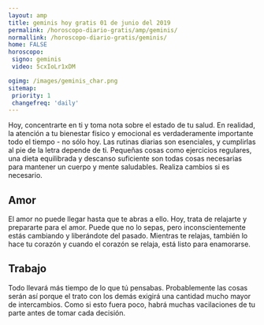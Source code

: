 ```yaml
---
layout: amp
title: geminis hoy gratis 01 de junio del 2019 
permalink: /horoscopo-diario-gratis/amp/geminis/
normallink: /horoscopo-diario-gratis/geminis/
home: FALSE
horoscopo:
 signo: geminis
 video: 5cxIoLr1xDM

ogimg: /images/geminis_char.png
sitemap:
 priority: 1
 changefreq: 'daily'
---
```



Hoy, concentrarte en ti y toma nota sobre el estado de tu salud. En realidad, la atención a tu bienestar físico y emocional es verdaderamente importante todo el tiempo - no sólo hoy. Las rutinas diarias son esenciales, y cumplirlas al pie de la letra depende de ti. Pequeñas cosas como ejercicios regulares, una dieta equilibrada y descanso suficiente son todas cosas necesarias para mantener un cuerpo y mente saludables. Realiza cambios si es necesario.

## Amor

El amor no puede llegar hasta que te abras a ello. Hoy, trata de relajarte y prepararte para el amor. Puede que no lo sepas, pero inconscientemente estás cambiando y liberándote del pasado. Mientras te relajas, también lo hace tu corazón y cuando el corazón se relaja, está listo para enamorarse.

## Trabajo

Todo llevará más tiempo de lo que tú pensabas. Probablemente las cosas serán así porque el trato con los demás exigirá una cantidad mucho mayor de intercambios. Como si esto fuera poco, habrá muchas vacilaciones de tu parte antes de tomar cada decisión.